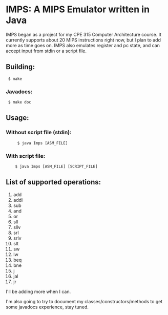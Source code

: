 # IMPS: A MIPS Emulator written in Java

IMPS began as a project for my CPE 315 Computer Architecture course. It currently supports about 20 MIPS instructions right now, but I plan to add more as time goes on. IMPS also emulates register and pc state, and can accept input from stdin or a script file.

## Building:
```shell
 $ make
```

### Javadocs:
```shell
 $ make doc
```

## Usage:
   
###    Without script file (stdin):
      
```shell
     $ java Imps [ASM_FILE]
```

###    With script file:

```shell
    $ java Imps [ASM_FILE] [SCRIPT_FILE]
```

## List of supported operations:
1. add
1. addi
1. sub
1. and
1. or
1. sll
1. sllv
1. srl
1. srlv
1. slt
1. sw
1. lw
1. beq
1. bne
1. j
1. jal
1. jr

I'll be adding more when I can.

I'm also going to try to document my classes/constructors/methods to get some javadocs experience, stay tuned.
